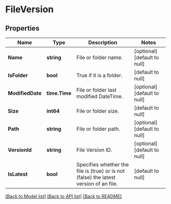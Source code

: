 # FileVersion

## Properties

Name | Type | Description | Notes
------------ | ------------- | ------------- | -------------
**Name** | **string** | File or folder name. | [optional] [default to null]
**IsFolder** | **bool** | True if it is a folder. | [default to null]
**ModifiedDate** | **time.Time** | File or folder last modified DateTime. | [optional] [default to null]
**Size** | **int64** | File or folder size. | [default to null]
**Path** | **string** | File or folder path. | [optional] [default to null]
**VersionId** | **string** | File Version ID. | [optional] [default to null]
**IsLatest** | **bool** | Specifies whether the file is (true) or is not (false) the latest version of an file. | [default to null]

[[Back to Model list]](../README.md#documentation-for-models) [[Back to API list]](../README.md#documentation-for-api-endpoints) [[Back to README]](../README.md)

